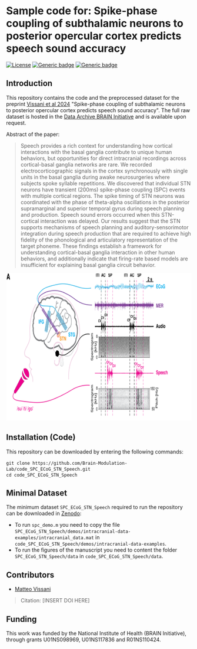 # Sample code for: Spike-phase coupling of subthalamic neurons to posterior opercular cortex predicts speech sound accuracy

[![License](https://img.shields.io/badge/License-MIT-blue.svg)](https://opensource.org/license/mit)
[![Generic badge](https://img.shields.io/badge/release-1.0.0-green.svg)](https://github.com/rutishauserlab/paper_SPC_ECoG_STN_Speech/releases/tag/v1.0.0)
[![Generic badge](https://img.shields.io/badge/DOI-10.5281%2Fzenodo.10494534-orange.svg)](https://doi.org/10.5281/zenodo.12610957)
## Introduction
This repository contains the code and the preprocessed dataset for the preprint [Vissani et al 2024](https://doi.org/10.1101/2023.10.18.562969) "Spike-phase coupling of subthalamic neurons to posterior opercular cortex predicts speech sound accuracy". The full raw dataset is hosted in the [Data Archive BRAIN Initiative](https://dabi.loni.usc.edu/dsi/1U01NS098969) and is available upon request.

Abstract of the paper:
>Speech provides a rich context for understanding how cortical interactions with the basal ganglia contribute to unique human behaviors, but opportunities for direct intracranial recordings across cortical-basal ganglia networks are rare. We recorded electrocorticographic signals in the cortex synchronously with single units in the basal ganglia during awake neurosurgeries where subjects spoke syllable repetitions. We discovered that individual STN neurons have transient (200ms) spike-phase coupling (SPC) events with multiple cortical regions. The spike timing of STN neurons was coordinated with the phase of theta-alpha oscillations in the posterior supramarginal and superior temporal gyrus during speech planning and production. Speech sound errors occurred when this STN-cortical interaction was delayed. Our results suggest that the STN supports mechanisms of speech planning and auditory-sensorimotor integration during speech production that are required to achieve high fidelity of the phonological and articulatory representation of the target phoneme. These findings establish a framework for understanding cortical-basal ganglia interaction in other human behaviors, and additionally indicate that firing-rate based models are insufficient for explaining basal ganglia circuit behavior.

<p align="center">
  <img width="700" height="400" src="https://github.com/Brain-Modulation-Lab/code_SPC_ECoG_STN_Speech/blob/main/image/Figure1.png">
</p>

## Installation (Code)

This repository can be downloaded by entering the following commands:
```
git clone https://github.com/Brain-Modulation-Lab/code_SPC_ECoG_STN_Speech.git
cd code_SPC_ECoG_STN_Speech
```

## Minimal Dataset 

The minimum dataset `SPC_ECoG_STN_Speech` required to run the repository can be downloaded in [Zenodo](https://doi.org/10.5281/zenodo.12610957):
* To run `spc_demo.m` you need to copy the file `SPC_ECoG_STN_Speech/demos/intracranial-data-examples/intracranial_data.mat` in `code_SPC_ECoG_STN_Speech/demos/intracranial-data-examples`.
* To run the figures of the manuscript you need to content the folder `SPC_ECoG_STN_Speech/data` in `code_SPC_ECoG_STN_Speech/data`.
  


## Contributors
* [Matteo Vissani](mailto:mvissani@mgh.harvard.edu)

>Citation: [INSERT DOI HERE]


## Funding
This work was funded by the National Institute of Health (BRAIN Initiative), through grants U01NS098969, U01NS117836 and R01NS110424.

